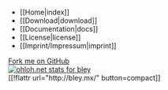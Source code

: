 * [[Home|index]]
* [[Download|download]]
* [[Documentation|docs]]
* [[License|license]]
* [[Imprint/Impressum|imprint]]

<div class="socialbox">
 <a href="http://github.com/evgeni/bley" class="ribbon">Fork me on GitHub</a><br/>
 <a href="http://www.ohloh.net/p/bley/"><img src="https://www.ohloh.net/p/bley/widgets/project_thin_badge.gif" alt="ohloh.net stats for bley"/></a><br/>
 [[!flattr url="http://bley.mx/" button=compact]]<br/>
</div>
